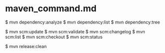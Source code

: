 
# maven_command.md  



$ mvn dependency:analyze
$ mvn dependency:list
$ mvn dependency:tree


$ mvn scm:update
$ mvn scm:validate
$ mvn scm:changelog
$ mvn scm:list
$ mvn scm:checkout
$ mvn scm:status


$ mvn release:clean